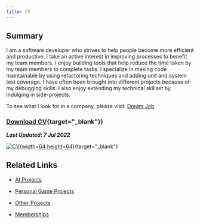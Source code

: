 ```yaml
---
title: CV
---
```


## Summary

I am a software developer who strives to help people become more efficient and productive. I take an active interest in improving processes to benefit my team members. I enjoy building tools that help reduce the time taken by my team members to complete tasks. I specialize in making code maintainable by using refactoring techniques and adding unit and system test coverage. I have often been brought into different projects because of my debugging skills. I also enjoy extending my technical skillset by indulging in side-projects.

To see what I look for in a company, please visit: [Dream Job](/blog/dream-job/)

### [Download CV](assets/downloads/CV_Ankur_Sheel.pdf){target="\_blank"})

**_Last Updated: 7 Jul 2022_**

[![CV](/assets/images/pdficon_large.png){width=64 height=64}](assets/downloads/CV_Ankur_Sheel.pdf){target="\_blank"}

## Related Links

-   [AI Projects](cv/ai-projects)

-   [Personal Game Projects](cv/personal-game-projects)

-   [Other Projects](cv/other-projects)

-   [Memberships](cv/memberships)
